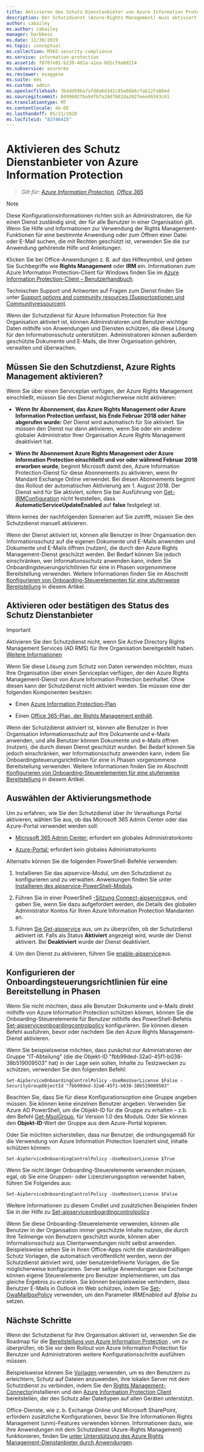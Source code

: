 ```yaml
---
title: Aktivieren des Schutz Dienstanbieter von Azure Information Protection
description: Der Schutzdienst (Azure-Rights Management) muss aktiviert werden, damit Ihre Organisation Dokumente und e-Mails mithilfe von Anwendungen und Diensten schützen kann, die diese Lösung für den Informationsschutz unterstützen.
author: cabailey
ms.author: cabailey
manager: barbkess
ms.date: 11/30/2019
ms.topic: conceptual
ms.collection: M365-security-compliance
ms.service: information-protection
ms.assetid: f8707e01-b239-4d1a-a1ea-0d1cf9a8d214
ms.subservice: azurerms
ms.reviewer: esaggese
ms.suite: ems
ms.custom: admin
ms.openlocfilehash: 3b4dd50ba7afd8a6d3d1c85e66b6cfab12fa88ed
ms.sourcegitcommit: 8499602fba94fbfa28d7682da2027eeed6583c61
ms.translationtype: MT
ms.contentlocale: de-DE
ms.lasthandoff: 05/21/2020
ms.locfileid: "83746415"
---
```

# <a name="activating-the-protection-service-from-azure-information-protection"></a>Aktivieren des Schutz Dienstanbieter von Azure Information Protection

>*Gilt für: [Azure Information Protection](https://azure.microsoft.com/pricing/details/information-protection), [Office 365](https://download.microsoft.com/download/E/C/F/ECF42E71-4EC0-48FF-AA00-577AC14D5B5C/Azure_Information_Protection_licensing_datasheet_EN-US.pdf)*

> [!NOTE]
> Diese Konfigurationsinformationen richten sich an Administratoren, die für einen Dienst zuständig sind, der für alle Benutzer in einer Organisation gilt. Wenn Sie Hilfe und Informationen zur Verwendung der Rights Management-Funktionen für eine bestimmte Anwendung oder zum Öffnen einer Datei oder E-Mail suchen, die mit Rechten geschützt ist, verwenden Sie die zur Anwendung gehörende Hilfe und Anleitungen.
>
> Klicken Sie bei Office-Anwendungen z. B. auf das Hilfesymbol, und geben Sie Suchbegriffe wie **Rights Management** oder **IRM** ein. Informationen zum Azure Information Protection-Client für Windows finden Sie im [Azure Information Protection-Client – Benutzerhandbuch](./rms-client/client-user-guide.md).
>
> Technischen Support und Antworten auf Fragen zum Dienst finden Sie unter [Support options and community resources (Supportoptionen und Communityressourcen)](information-support.md#support-options-and-community-resources).

Wenn der Schutzdienst für Azure Information Protection für Ihre Organisation aktiviert ist, können Administratoren und Benutzer wichtige Daten mithilfe von Anwendungen und Diensten schützen, die diese Lösung für den Informationsschutz unterstützen. Administratoren können außerdem geschützte Dokumente und E-Mails, die Ihrer Organisation gehören, verwalten und überwachen. 


## <a name="do-you-need-to-activate-the-protection-service-azure-rights-management"></a>Müssen Sie den Schutzdienst, Azure Rights Management aktivieren?

Wenn Sie über einen Serviceplan verfügen, der Azure Rights Management einschließt, müssen Sie den Dienst möglicherweise nicht aktivieren:

- **Wenn Ihr Abonnement, das Azure Rights Management oder Azure Information Protection umfasst, bis Ende Februar 2018 oder höher abgerufen wurde:** Der Dienst wird automatisch für Sie aktiviert. Sie müssen den Dienst nur dann aktivieren, wenn Sie oder ein anderer globaler Administrator Ihrer Organisation Azure Rights Management deaktiviert hat.

- **Wenn Ihr Abonnement Azure Rights Management oder Azure Information Protection einschließt und vor oder während Februar 2018 erworben wurde**, beginnt Microsoft damit den, Azure Information Protection-Dienst für diese Abonnements zu aktivieren, wenn Ihr Mandant Exchange Online verwendet. Bei diesen Abonnements beginnt das Rollout der automatischen Aktivierung am 1. August 2018. Der Dienst wird für Sie aktiviert, sofern Sie bei Ausführung von [Get-IRMConfiguration](/powershell/module/exchange/encryption-and-certificates/get-irmconfiguration?view=exchange-ps) nicht feststellen, dass **AutomaticServiceUpdateEnabled** auf **false** festgelegt ist. 

Wenn keines der nachfolgenden Szenarien auf Sie zutrifft, müssen Sie den Schutzdienst manuell aktivieren. 

Wenn der Dienst aktiviert ist, können alle Benutzer in Ihrer Organisation den Informationsschutz auf die eigenen Dokumente und E-Mails anwenden und Dokumente und E-Mails öffnen (nutzen), die durch den Azure Rights Management-Dienst geschützt werden. Bei Bedarf können Sie jedoch einschränken, wer Informationsschutz anwenden kann, indem Sie Onboardingsteuerungsrichtlinien für eine in Phasen vorgenommene Bereitstellung verwenden. Weitere Informationen finden Sie im Abschnitt [Konfigurieren von Onboarding-Steuerelementen für eine stufenweise Bereitstellung](#configuring-onboarding-controls-for-a-phased-deployment) in diesem Artikel.

## <a name="how-to-activate-or-confirm-the-status-of-the-protection-service"></a>Aktivieren oder bestätigen des Status des Schutz Dienstanbieter 

> [!IMPORTANT]
> Aktivieren Sie den Schutzdienst nicht, wenn Sie Active Directory Rights Management Services (AD RMS) für Ihre Organisation bereitgestellt haben. [Weitere Informationen](prepare-environment-adrms.md)

Wenn Sie diese Lösung zum Schutz von Daten verwenden möchten, muss Ihre Organisation über einen Serviceplan verfügen, der den Azure Rights Management-Dienst von Azure Information Protection beinhaltet. Ohne diesen kann der Schutzdienst nicht aktiviert werden. Sie müssen eine der folgenden Komponenten besitzen:

- Einen [Azure Information Protection-Plan](https://www.microsoft.com/cloud-platform/azure-information-protection-pricing) 

- Einen [Office 365-Plan, der Rights Management enthält](https://download.microsoft.com/download/E/C/F/ECF42E71-4EC0-48FF-AA00-577AC14D5B5C/Azure_Information_Protection_licensing_datasheet_EN-US.pdf).

Wenn der Schutzdienst aktiviert ist, können alle Benutzer in Ihrer Organisation Informationsschutz auf Ihre Dokumente und e-Mails anwenden, und alle Benutzer können Dokumente und e-Mails öffnen (nutzen), die durch diesen Dienst geschützt wurden. Bei Bedarf können Sie jedoch einschränken, wer Informationsschutz anwenden kann, indem Sie Onboardingsteuerungsrichtlinien für eine in Phasen vorgenommene Bereitstellung verwenden. Weitere Informationen finden Sie im Abschnitt [Konfigurieren von Onboarding-Steuerelementen für eine stufenweise Bereitstellung](#configuring-onboarding-controls-for-a-phased-deployment) in diesem Artikel.

## <a name="choosing-your-activation-method"></a>Auswählen der Aktivierungsmethode

Um zu erfahren, wie Sie den Schutzdienst über ihr Verwaltungs Portal aktivieren, wählen Sie aus, ob das Microsoft 365 Admin Center oder das Azure-Portal verwendet werden soll:

- [Microsoft 365 Admin Center:](activate-office365.md) erfordert ein globales Administratorkonto

- [Azure-Portal:](activate-azure.md) erfordert kein globales Administratorkonto

Alternativ können Sie die folgenden PowerShell-Befehle verwenden:

1. Installieren Sie das aipservice-Modul, um den Schutzdienst zu konfigurieren und zu verwalten. Anweisungen finden Sie unter [Installieren des aipservice-PowerShell-Moduls](install-powershell.md).

2. Führen Sie in einer PowerShell [-Sitzung Connect-aipservice](/powershell/module/aipservice/connect-aipservice)aus, und geben Sie, wenn Sie dazu aufgefordert werden, die Details des globalen Administrator Kontos für Ihren Azure Information Protection Mandanten an.

3. Führen [Sie Get-aipservice](/powershell/module/aipservice/get-aipservice) aus, um zu überprüfen, ob der Schutzdienst aktiviert ist. Falls als Status **Aktiviert** angezeigt wird, wurde der Dienst aktiviert. Bei **Deaktiviert** wurde der Dienst deaktiviert.

4. Um den Dienst zu aktivieren, führen Sie [enable-aipservice](/powershell/module/aipservice/enable-aipservice)aus.

## <a name="configuring-onboarding-controls-for-a-phased-deployment"></a>Konfigurieren der Onboardingsteuerungsrichtlinien für eine Bereitstellung in Phasen
Wenn Sie nicht möchten, dass alle Benutzer Dokumente und e-Mails direkt mithilfe von Azure Information Protection schützen können, können Sie die Onboarding-Steuerelemente für Benutzer mithilfe des PowerShell-Befehls [Set-aipserviceonboardingcontrolpolicy](/powershell/module/aipservice/set-aipserviceonboardingcontrolpolicy) konfigurieren. Sie können diesen Befehl ausführen, bevor oder nachdem Sie den Azure Rights Management-Dienst aktivieren.

Wenn Sie beispielsweise möchten, dass zunächst nur Administratoren der Gruppe "IT-Abteilung" (die die Objekt-ID "fbb99ded-32a0-45f1-b038-38b519009503" hat) in der Lage sein sollen, Inhalte zu Testzwecken zu schützen, verwenden Sie den folgenden Befehl:

```
Set-AipServiceOnboardingControlPolicy -UseRmsUserLicense $False -SecurityGroupObjectId "fbb99ded-32a0-45f1-b038-38b519009503"
```

Beachten Sie, dass Sie für diese Konfigurationsoption eine Gruppe angeben müssen. Sie können keine einzelnen Benutzer angeben. Verwenden Sie Azure AD PowerShell, um die Objekt-ID für die Gruppe zu erhalten – z.b. den Befehl [Get-MsolGroup](/powershell/msonline/v1/get-msolgroup), für Version 1.0 des Moduls. Oder Sie können den **Objekt-ID**-Wert der Gruppe aus dem Azure-Portal kopieren.

Oder Sie möchten sicherstellen, dass nur Benutzer, die ordnungsgemäß für die Verwendung von Azure Information Protection lizenziert sind, Inhalte schützen können:

```
Set-AipServiceOnboardingControlPolicy -UseRmsUserLicense $True
```

Wenn Sie nicht länger Onboarding-Steuerelemente verwenden müssen, egal, ob Sie eine Gruppen- oder Lizenzierungsoption verwendet haben, führen Sie Folgendes aus:

```
Set-AipServiceOnboardingControlPolicy -UseRmsUserLicense $False
```

Weitere Informationen zu diesem Cmdlet und zusätzlichen Beispielen finden Sie in der Hilfe zu [Set-aipserviceonboardingcontrolpolicy](/powershell/module/aipservice/set-aipserviceonboardingcontrolpolicy) .

Wenn Sie diese Onboarding-Steuerelemente verwenden, können alle Benutzer in der Organisation immer geschützte Inhalte nutzen, die durch Ihre Teilmenge von Benutzern geschützt wurde, können aber Informationsschutz aus Clientanwendungen nicht selbst anwenden. Beispielsweise sehen Sie in Ihren Office-Apps nicht die standardmäßigen Schutz Vorlagen, die automatisch veröffentlicht werden, wenn der Schutzdienst aktiviert wird, oder benutzerdefinierte Vorlagen, die Sie möglicherweise konfigurieren. Server seitige Anwendungen wie Exchange können eigene Steuerelemente pro Benutzer implementieren, um das gleiche Ergebnis zu erzielen. Sie können beispielsweise verhindern, dass Benutzer E-Mails in Outlook im Web schützen, indem Sie [Set-OwaMailboxPolicy](/powershell/module/exchange/client-access/set-owamailboxpolicy?view=exchange-ps) verwenden, um den Parameter *IRMEnabled* auf *$false* zu setzen.


## <a name="next-steps"></a>Nächste Schritte
Wenn der Schutzdienst für Ihre Organisation aktiviert ist, verwenden Sie die Roadmap für die [Bereitstellung von Azure Information Protection](deployment-roadmap.md) , um zu überprüfen, ob Sie vor dem Rollout von Azure Information Protection für Benutzer und Administratoren weitere Konfigurationsschritte ausführen müssen. 

Beispielsweise können Sie [Vorlagen](configure-policy-templates.md) verwenden, um es den Benutzern zu erleichtern, Schutz auf Dateien anzuwenden, ihre lokalen Server mit dem Schutzdienst zu verbinden, indem Sie den [Rights Management-Connector](deploy-rms-connector.md)installieren und den [Azure Information Protection Client](./rms-client/aip-client.md) bereitstellen, der den Schutz aller Dateitypen auf allen Geräten unterstützt. 

Office-Dienste, wie z. b. Exchange Online und Microsoft SharePoint, erfordern zusätzliche Konfigurationen, bevor Sie Ihre Informationen Rights Management (unm)-Features verwenden können. Informationen dazu, wie Ihre Anwendungen mit dem Schutzdienst (Azure-Rights Management) funktionieren, finden Sie [unter Unterstützung des Azure Rights Management-Dienstanbieter durch Anwendungen](applications-support.md).


